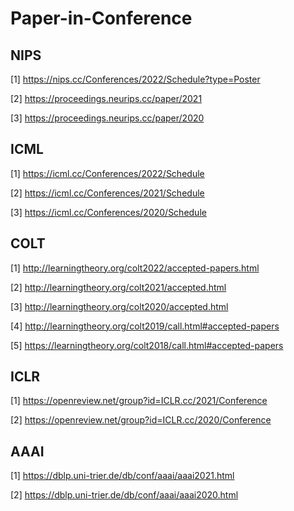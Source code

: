 # Paper-in-Conference

## NIPS
[1] https://nips.cc/Conferences/2022/Schedule?type=Poster

[2] https://proceedings.neurips.cc/paper/2021

[3] https://proceedings.neurips.cc/paper/2020

## ICML
[1] https://icml.cc/Conferences/2022/Schedule

[2] https://icml.cc/Conferences/2021/Schedule

[3] https://icml.cc/Conferences/2020/Schedule

## COLT
[1] http://learningtheory.org/colt2022/accepted-papers.html

[2] http://learningtheory.org/colt2021/accepted.html

[3] http://learningtheory.org/colt2020/accepted.html

[4] http://learningtheory.org/colt2019/call.html#accepted-papers

[5] https://learningtheory.org/colt2018/call.html#accepted-papers

## ICLR
[1] https://openreview.net/group?id=ICLR.cc/2021/Conference

[2] https://openreview.net/group?id=ICLR.cc/2020/Conference

## AAAI
[1] https://dblp.uni-trier.de/db/conf/aaai/aaai2021.html

[2] https://dblp.uni-trier.de/db/conf/aaai/aaai2020.html
